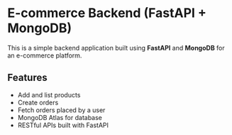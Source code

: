 # E-commerce Backend (FastAPI + MongoDB)

This is a simple backend application built using **FastAPI** and **MongoDB** for an e-commerce platform.

## Features

- Add and list products
- Create orders
- Fetch orders placed by a user
- MongoDB Atlas for database
- RESTful APIs built with FastAPI
